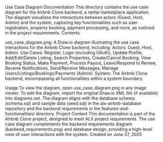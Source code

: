 Use Case Diagram Documentation
This directory contains the use case diagram for the Airbnb Clone backend, a rental marketplace application. The diagram visualizes the interactions between actors (Guest, Host, Admin) and the system, capturing key functionalities such as user registration, property booking, payment processing, and more, as outlined in the project requirements.
Contents

use_case_diagram.png: A Draw.io diagram illustrating the use case interactions for the Airbnb Clone backend, including:
Actors: Guest, Host, Admin.
Use Cases: Register, Login (including OAuth), Update Profile, Add/Edit/Delete Listing, Search Properties, Create/Cancel Booking, View Booking Status, Make Payment, Process Payout, Leave/Respond to Review, Receive Notifications, Send/Receive Messages, Manage Users/Listings/Bookings/Payments (Admin).
System: The Airbnb Clone backend, encompassing all functionalities within a system boundary.



Usage
To view the diagram, open use_case_diagram.png in any image viewer. To edit the diagram, import the original Draw.io XML file (if available) into diagrams.net. The diagram aligns with the database schema (schema.sql) and sample data (seed.sql) in the alx-airbnb-database repository and the backend requirements in the features-and-functionalities/ directory.
Project Context
This documentation is part of the Airbnb Clone project, designed to meet ALX project requirements. The use case diagram complements the backend requirements diagram (backend_requirements.png) and database design, providing a high-level view of user interactions with the system.
Created on June 27, 2025
